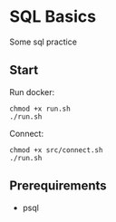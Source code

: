 # SQL Basics
Some sql practice

## Start
Run docker:
```shell
chmod +x run.sh
./run.sh
```

Connect:
```
chmod +x src/connect.sh
./run.sh
```

## Prerequirements
- psql


